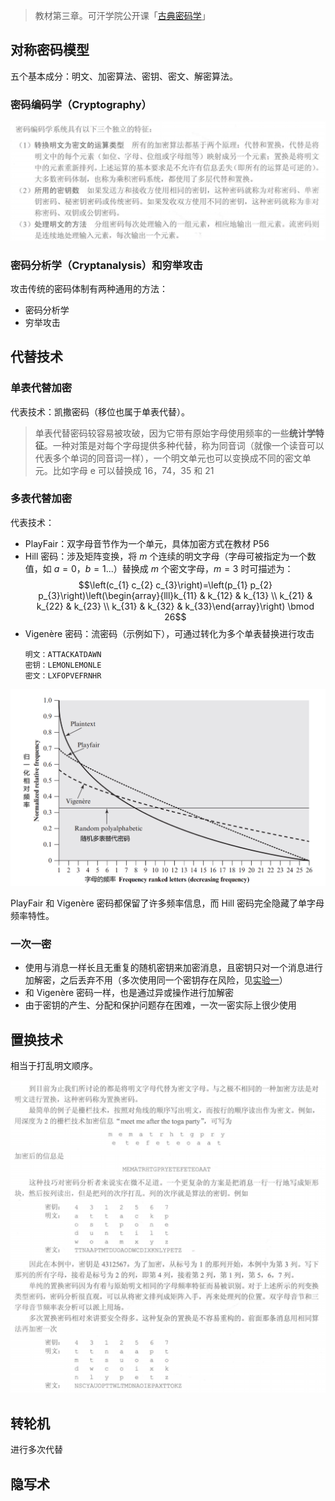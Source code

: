 > 教材第三章。可汗学院公开课「[古典密码学](http://open.163.com/newview/movie/courseintro?newurl=%2Fspecial%2FKhan%2Fancientcryptography.html)」

## 对称密码模型
五个基本成分：明文、加密算法、密钥、密文、解密算法。

### 密码编码学（Cryptography）

![](_images/summary-classical-encryption-1.png ':size=80%')

### 密码分析学（Cryptanalysis）和穷举攻击

攻击传统的密码体制有两种通用的方法：
- 密码分析学
- 穷举攻击

## 代替技术

### 单表代替加密

代表技术：凯撒密码（移位也属于单表代替）。

> 单表代替密码较容易被攻破，因为它带有原始字母使用频率的一些**统计学特征**。一种对策是对每个字母提供多种代替，称为同音词（就像一个读音可以代表多个单词的同音词一样），一个明文单元也可以变换成不同的密文单元。比如字母 e 可以替换成 16，74，35 和 21

### 多表代替加密

代表技术：
- PlayFair：双字母音节作为一个单元，具体加密方式在教材 P56
- Hill 密码：涉及矩阵变换，将 $m$ 个连续的明文字母（字母可被指定为一个数值，如 $a=0$，$b=1$...）替换成 $m$ 个密文字母，$m = 3$ 时可描述为：
  $$\left(c_{1} c_{2} c_{3}\right)=\left(p_{1} p_{2} p_{3}\right)\left(\begin{array}{lll}k_{11} & k_{12} & k_{13} \\ k_{21} & k_{22} & k_{23} \\ k_{31} & k_{32} & k_{33}\end{array}\right) \bmod 26$$
- Vigenère 密码：流密码（示例如下），可通过转化为多个单表替换进行攻击
  ```
  明文：ATTACKATDAWN
  密钥：LEMONLEMONLE
  密文：LXFOPVEFRNHR
  ```

![](_images/summary-classical-encryption-3.png ':size=80%')

PlayFair 和 Vigenère 密码都保留了许多频率信息，而 Hill 密码完全隐藏了单字母频率特性。

### 一次一密

- 使用与消息一样长且无重复的随机密钥来加密消息，且密钥只对一个消息进行加解密，之后丢弃不用（多次使用同一个密钥存在风险，见[实验一](course/cryptography/lab-1.md)）
- 和 Vigenère 密码一样，也是通过异或操作进行加解密
- 由于密钥的产生、分配和保护问题存在困难，一次一密实际上很少使用

## 置换技术

相当于打乱明文顺序。

![](_images/summary-classical-encryption-4.png ':size=80%')

## 转轮机

进行多次代替

## 隐写术
